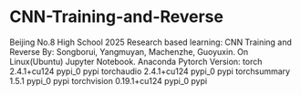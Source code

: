 # CNN-Training-and-Reverse
Beijing No.8 High School 2025 Research based learning: CNN Training and Reverse
By: Songborui, Yangmuyan, Machenzhe, Guoyuxin.
On Linux(Ubuntu) Jupyter Notebook.
Anaconda
Pytorch Version:
torch                     2.4.1+cu124              pypi_0    pypi
torchaudio                2.4.1+cu124              pypi_0    pypi
torchsummary              1.5.1                    pypi_0    pypi
torchvision               0.19.1+cu124             pypi_0    pypi
